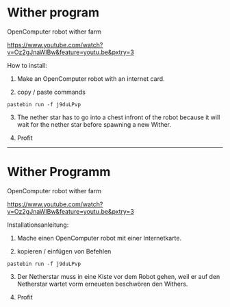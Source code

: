 # Wither program
OpenComputer robot wither farm

https://www.youtube.com/watch?v=Oz2gJnaWIBw&feature=youtu.be&pxtry=3

How to install:

1) Make an OpenComputer robot with an internet card.

2) copy / paste commands

```
pastebin run -f j9duLPvp
```
3) The nether star has to go into a chest infront of the robot because it will wait for the nether star before spawning a new Wither.

4) Profit

___

# Wither Programm
OpenComputer robot wither farm

https://www.youtube.com/watch?v=Oz2gJnaWIBw&feature=youtu.be&pxtry=3

Installationsanleitung:

1) Mache einen OpenComputer robot mit einer Internetkarte.

2) kopieren / einfügen von Befehlen

```
pastebin run -f j9duLPvp
```
3) Der Netherstar muss in eine Kiste vor dem Robot gehen, weil er auf den Netherstar wartet vorm erneueten beschwören den Withers.

4) Profit
